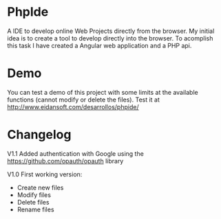 # PhpIde
A IDE to develop online Web Projects directly from the browser.
My initial idea is to create a tool to develop directly into the browser. To acomplish this task I have created a Angular web application and a PHP api.

# Demo
You can test a demo of this project with some limits at the available functions (cannot modify or delete the files). Test it at http://www.eidansoft.com/desarrollos/phpide/

# Changelog
V1.1
Added authentication with Google using the https://github.com/opauth/opauth library

V1.0
First working version:
 - Create new files
 - Modify files
 - Delete files
 - Rename files
